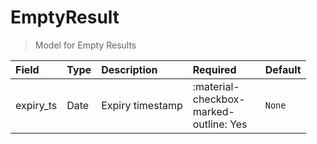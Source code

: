 [comment]: # (AUTOGENERATED MARKDOWN CONTENT. UPDATES TO ODM DOCUMENTATION SHOULD BE DONE THROUGH ASSEMBLYLINE-BASE REPO!)
# EmptyResult
> Model for Empty Results

| Field | Type | Description | Required | Default |
| :--- | :--- | :--- | :--- | :--- |
| expiry_ts | Date | Expiry timestamp | <div style="width:100px">:material-checkbox-marked-outline: Yes</div> | `None` |


